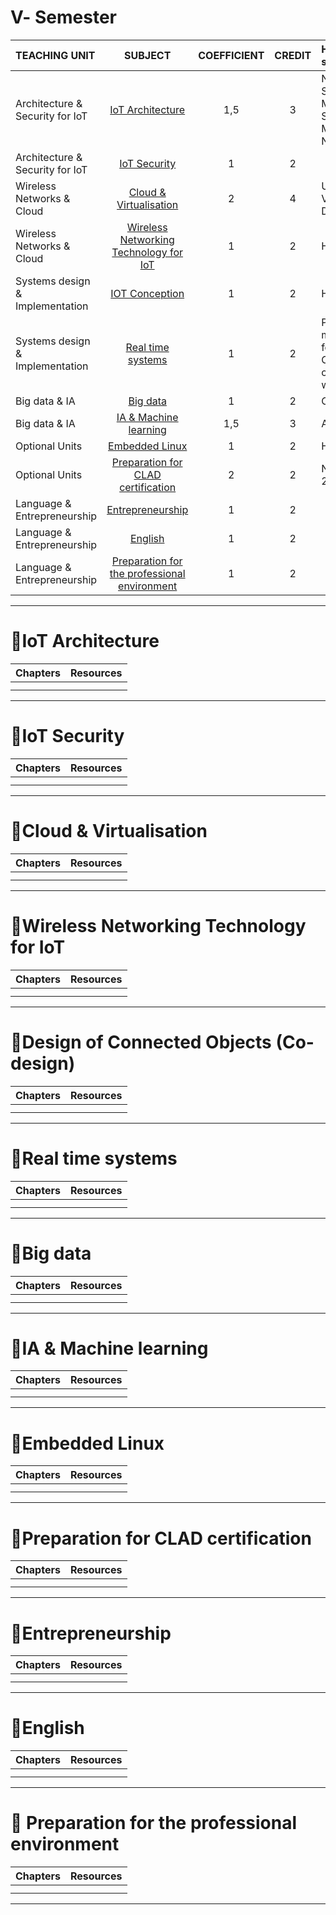 # Ⅴ- Semester 
| TEACHING UNIT                | SUBJECT                      | COEFFICIENT |CREDIT    | Hands-on, software  |  
|:--------                     |:--------:                    | :--------:   |:--------: |:-------- |
| Architecture & Security for IoT                 | [IoT Architecture]()                   |     1,5  |    3 |Node-red <br> SQL Server<br> Microsoft SQL Server Management<br> Node js |
| Architecture & Security for IoT                | [IoT Security]()                    |     1  |    2 |  |
| Wireless Networks & Cloud                     | [Cloud & Virtualisation]()    |     2    |    4 |Ubunto, Virtualbox <br> Docker  |
| Wireless Networks & Cloud                    | [Wireless Networking Technology for IoT]()           |     1    |    2 | Here  |  
| Systems design & Implementation         |	[IOT Conception]()             |     1    |    2 |Here |
| Systems design & Implementation         | 	[Real time systems]()         |     1  |    2 |Proteus<br>mikroC PRO for PIC<br>OSA configuration wizard  |
| Big data & IA    | 	[Big data]()  |     1    |    2 | Cloudera|
| Big data & IA    | [IA & Machine learning]()          |     1,5  |    3 |Anaconda |
| Optional Units    | [Embedded Linux]()          |     1  |    2 |Here|
| Optional Units    | 	[Preparation for CLAD certification]()           |     2  |    2 |NI LabView 2017 |
| Language & Entrepreneurship | [Entrepreneurship]()                      |     1    |    2 | |
| Language & Entrepreneurship | [English]()                      |     1    |    2 |
| Language & Entrepreneurship | [Preparation for the professional environment]()     |     1    |    2 | |



***


# 📖IoT Architecture
| Chapters                    |   Resources              |  
|:--------                     |:--------:                    | 
|                |   
|                 |  
---

# 📖IoT Security  
| Chapters                    |   Resources              |  
|:--------                     |:--------:                    | 
|                |   
|                 |  
---

# 📖Cloud & Virtualisation
| Chapters                    |   Resources              |  
|:--------                     |:--------:                    | 
|                |   
|                 |  
---

# 📖Wireless Networking Technology for IoT
| Chapters                    |   Resources              |  
|:--------                     |:--------:                    | 
|                |   
|                 |  
---

# 📖Design of Connected Objects (Co-design)
| Chapters                    |   Resources              |  
|:--------                     |:--------:                    | 
|                |   
|                 |  
---

# 📖Real time systems 
| Chapters                    |   Resources              |  
|:--------                     |:--------:                    | 
|                |   
|                 |  

---

# 📖Big data
| Chapters                    |   Resources              |  
|:--------                     |:--------:                    | 
|                |   
|                 |  

---

# 📖IA & Machine learning
| Chapters                    |   Resources              |  
|:--------                     |:--------:                    | 
|                |   
|                 |  

---

# 📖Embedded Linux 
| Chapters                    |   Resources              |  
|:--------                     |:--------:                    | 
|                |   
|                 |  

---

# 📖Preparation for CLAD certification
| Chapters                    |   Resources              |  
|:--------                     |:--------:                    | 
|                |   
|                 |  

---

# 📖Entrepreneurship
| Chapters                    |   Resources              |  
|:--------                     |:--------:                    | 
|                |   
|                 |  

---

# 📖English
| Chapters                    |   Resources              |  
|:--------                     |:--------:                    | 
|                |   
|                 |  

---

# 📖 Preparation for the professional environment
| Chapters                    |   Resources              |  
|:--------                     |:--------:                    | 
|                |   
|                 |  

---
